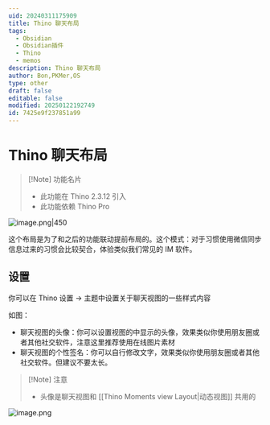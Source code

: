 ```yaml
---
uid: 20240311175909
title: Thino 聊天布局
tags:
  - Obsidian
  - Obsidian插件
  - Thino
  - memos
description: Thino 聊天布局
author: Bon,PKMer,OS
type: other
draft: false
editable: false
modified: 20250122192749
id: 7425e9f237851a99
---
```


# Thino 聊天布局

> [!Note] 功能名片
> - 此功能在 Thino 2.3.12 引入
> - 此功能依赖 Thino Pro

![image.png|450](https://cdn.pkmer.cn/images/20240322092820.png!pkmer)

这个布局是为了和之后的功能联动提前布局的。这个模式：对于习惯使用微信同步信息过来的习惯会比较契合，体验类似我们常见的 IM 软件。

## 设置

你可以在 Thino 设置 -> 主题中设置关于聊天视图的一些样式内容

如图：

- 聊天视图的头像：你可以设置视图的中显示的头像，效果类似你使用朋友圈或者其他社交软件，注意这里推荐使用在线图片素材
- 聊天视图的个性签名：你可以自行修改文字，效果类似你使用朋友圈或者其他社交软件。但建议不要太长。

> [!Note] 注意
> - 头像是聊天视图和 [[Thino Moments view Layout|动态视图]] 共用的

![image.png](https://cdn.pkmer.cn/images/20240324132200.png!pkmer)
